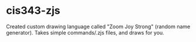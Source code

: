 # cis343-zjs

Created custom drawing language called "Zoom Joy Strong" (random name generator). Takes simple commands/.zjs files, and draws for you.
